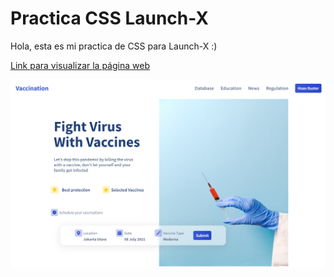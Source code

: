 # Practica CSS Launch-X

Hola, esta es mi practica de CSS para Launch-X :)

[Link para visualizar la página web](https://deijux.github.io/CssLaunchX/)

![Imagen del proyecto](./img/imgPractica.png)